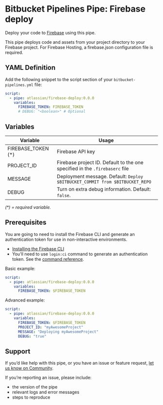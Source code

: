 # Bitbucket Pipelines Pipe: Firebase deploy

Deploy your code to [Firebase](https://firebase.google.com/) using this pipe.

This pipe deploys code and assets from your project directory to your Firebase project. 
For Firebase Hosting, a firebase.json configuration file is required.

## YAML Definition

Add the following snippet to the script section of your `bitbucket-pipelines.yml` file:

```yaml
script:
  - pipe: atlassian/firebase-deploy:0.0.0
    variables:
      FIREBASE_TOKEN: FIREBASE_TOKEN
      # DEBUG: "<boolean>" # Optional
```
## Variables

| Variable              | Usage                                                       |
| --------------------- | ----------------------------------------------------------- |
| FIREBASE_TOKEN (*)    | Firebase API key |
| PROJECT_ID            | Firebase project ID. Default to the one specified in the `.firebaserc` file |
| MESSAGE               | Deployment message. Default: `Deploy $BITBUCKET_COMMIT from $BITBUCKET_REPO` |
| DEBUG                 | Turn on extra debug information. Default: `false`. |

_(*) = required variable._

## Prerequisites

You are going to need to install the Firebase CLI and generate an authentication token for use in non-interactive environments.

* [Installing the Firebase CLI](https://firebase.google.com/docs/cli/#install_the_firebase_cli)
* You'll need to use `login:ci` command to generate an authentication token. See the [command reference](https://firebase.google.com/docs/cli/#administrative_commands).


Basic example:

```yaml
script:
  - pipe: atlassian/firebase-deploy:0.0.0
    variables:
      FIREBASE_TOKEN: $FIREBASE_TOKEN
```

Advanced example:

```yaml
script:
  - pipe: atlassian/firebase-deploy:0.0.0
    variables:
      FIREBASE_TOKEN: $FIREBASE_TOKEN
      PROJECT_ID: "myAwesomeProject"
      MESSAGE: "Deploying myAwesomeProject"
      DEBUG: "true"
```

## Support
If you’d like help with this pipe, or you have an issue or feature request, [let us know on Community](https://community.atlassian.com/t5/forums/postpage/choose-node/true/interaction-style/qanda?add-tags=bitbucket-pipelines,pipes,deployment,firebase).

If you’re reporting an issue, please include:

- the version of the pipe
- relevant logs and error messages
- steps to reproduce
